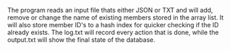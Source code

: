 The program reads an input file thats either JSON or TXT and will add, remove or change the name of existing members stored in the array list. It will also store member ID's to a hash index for quicker checking if the ID already exists. The log.txt will record every action that is done, while the output.txt will show the final state of the database. 
